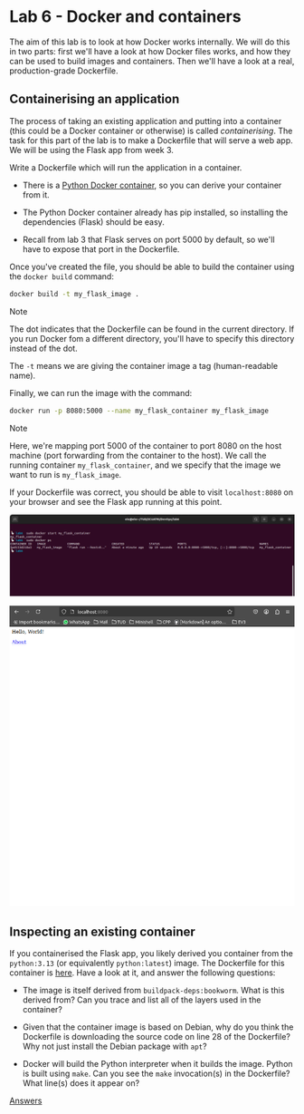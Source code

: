# Lab 6 - Docker and containers

The aim of this lab is to look at how Docker works internally. We will do this in two parts: first we'll have a look at how Docker files works, and how they can be used to build images and containers. Then we'll have a look at a real, production-grade Dockerfile.

## Containerising an application

The process of taking an existing application and putting into a container (this could be a Docker container or otherwise) is called *containerising*. The task for this part of the lab is to make a Dockerfile that will serve a web app. We will be using the Flask app from week 3.

Write a Dockerfile which will run the application in a container.
- There is a [Python Docker container](https://hub.docker.com/_/python), so you can derive your container from it.

- The Python Docker container already has pip installed, so installing the dependencies (Flask) should be easy.

- Recall from lab 3 that Flask serves on port 5000 by default, so we'll have to expose that port in the Dockerfile.

Once you've created the file, you should be able to build the container using the `docker build` command:

~~~bash
docker build -t my_flask_image .
~~~

>[!NOTE]
> The dot indicates that the Dockerfile can be found in the current directory. If you run Docker fom a different directory, you'll have to specify this directory instead of the dot. 
>
> The `-t` means we are giving the container image a tag (human-readable name).

Finally, we can run the image with the command:
~~~bash
docker run -p 8080:5000 --name my_flask_container my_flask_image
~~~

>[!NOTE]
> Here, we're mapping port 5000 of the container to port 8080 on the host machine (port forwarding from the container to the host). We call the running container `my_flask_container`, and we specify that the image we want to run is `my_flask_image`.

If your Dockerfile was correct, you should be able to visit `localhost:8080` on your browser and see the Flask app running at this point.

![container running](1-2.png)

![screenshot web app browser](1-3.png)

## Inspecting an existing container

If you containerised the Flask app, you likely derived you container from the `python:3.13` (or equivalently `python:latest`) image. The Dockerfile for this container is [here](https://github.com/docker-library/python/blob/37a6827e0b7a9ef099cfdec5de305e3d4cea7331/3.13/bookworm/Dockerfile). Have a look at it, and answer the following questions:

- The image is itself derived from `buildpack-deps:bookworm`. What is this derived from? Can you trace and list all of the layers used in the container?

- Given that the container image is based on Debian, why do you think the Dockerfile is downloading the source code on line 28 of the Dockerfile? Why not just install the Debian package with `apt`?

- Docker will build the Python interpreter when it builds the image. Python is built using `make`. Can you see the `make` invocation(s) in the Dockerfile? What line(s) does it appear on?

[Answers](questions.pdf)